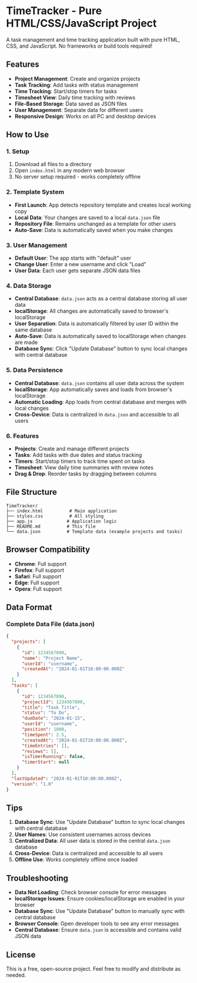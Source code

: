 # TimeTracker - Pure HTML/CSS/JavaScript Project

A task management and time tracking application built with pure HTML, CSS, and JavaScript. No frameworks or build tools required!

## Features

- **Project Management**: Create and organize projects
- **Task Tracking**: Add tasks with status management
- **Time Tracking**: Start/stop timers for tasks
- **Timesheet View**: Daily time tracking with reviews
- **File-Based Storage**: Data saved as JSON files
- **User Management**: Separate data for different users
- **Responsive Design**: Works on all PC and desktop devices

## How to Use

### 1. Setup
1. Download all files to a directory
2. Open `index.html` in any modern web browser
3. No server setup required - works completely offline

### 2. Template System
- **First Launch**: App detects repository template and creates local working copy
- **Local Data**: Your changes are saved to a local `data.json` file
- **Repository File**: Remains unchanged as a template for other users
- **Auto-Save**: Data is automatically saved when you make changes

### 3. User Management
- **Default User**: The app starts with "default" user
- **Change User**: Enter a new username and click "Load"
- **User Data**: Each user gets separate JSON data files

### 4. Data Storage
- **Central Database**: `data.json` acts as a central database storing all user data
- **localStorage**: All changes are automatically saved to browser's localStorage
- **User Separation**: Data is automatically filtered by user ID within the same database
- **Auto-Save**: Data is automatically saved to localStorage when changes are made
- **Database Sync**: Click "Update Database" button to sync local changes with central database

### 5. Data Persistence
- **Central Database**: `data.json` contains all user data across the system
- **localStorage**: App automatically saves and loads from browser's localStorage
- **Automatic Loading**: App loads from central database and merges with local changes
- **Cross-Device**: Data is centralized in `data.json` and accessible to all users

### 6. Features
- **Projects**: Create and manage different projects
- **Tasks**: Add tasks with due dates and status tracking
- **Timers**: Start/stop timers to track time spent on tasks
- **Timesheet**: View daily time summaries with review notes
- **Drag & Drop**: Reorder tasks by dragging between columns

## File Structure

```
TimeTracker/
├── index.html          # Main application
├── styles.css          # All styling
├── app.js             # Application logic
├── README.md          # This file
└── data.json          # Template data (example projects and tasks)
```

## Browser Compatibility

- **Chrome**: Full support
- **Firefox**: Full support
- **Safari**: Full support
- **Edge**: Full support
- **Opera**: Full support

## Data Format

### Complete Data File (data.json)
```json
{
  "projects": [
    {
      "id": 1234567890,
      "name": "Project Name",
      "userId": "username",
      "createdAt": "2024-01-01T10:00:00.000Z"
    }
  ],
  "tasks": [
    {
      "id": 1234567890,
      "projectId": 1234567890,
      "title": "Task Title",
      "status": "To Do",
      "dueDate": "2024-01-15",
      "userId": "username",
      "position": 1000,
      "timeSpent": 2.5,
      "createdAt": "2024-01-01T10:00:00.000Z",
      "timeEntries": [],
      "reviews": [],
      "isTimerRunning": false,
      "timerStart": null
    }
  ],
  "lastUpdated": "2024-01-01T10:00:00.000Z",
  "version": "1.0"
}
```

## Tips

1. **Database Sync**: Use "Update Database" button to sync local changes with central database
2. **User Names**: Use consistent usernames across devices
3. **Centralized Data**: All user data is stored in the central `data.json` database
4. **Cross-Device**: Data is centralized and accessible to all users
5. **Offline Use**: Works completely offline once loaded

## Troubleshooting

- **Data Not Loading**: Check browser console for error messages
- **localStorage Issues**: Ensure cookies/localStorage are enabled in your browser
- **Database Sync**: Use "Update Database" button to manually sync with central database
- **Browser Console**: Open developer tools to see any error messages
- **Central Database**: Ensure `data.json` is accessible and contains valid JSON data

## License

This is a free, open-source project. Feel free to modify and distribute as needed.
